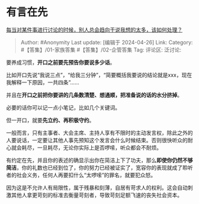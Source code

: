 # 有言在先
[每当对某件事进行讨论的时候，别人总会趋向于说我想的太多，该如何处理？](https://www.zhihu.com/question/654049611/answer/3478845780)

> Author: #Anonymity
> Last update: [编辑于 2024-04-26]
> Link:
> Category: #【答集】/01-家族答集 #【答集】/02-企管答集 
> Tag: 
> 评论区:
> 泛讨论:

要养成习惯，**开口之前要先预告你要说多少话**。

比如开口先说“我说三点”，“给我三分钟”，“简要概括我要说的结论就是xxx，现在我解释一下原因，一共四条”……

并且在**开口之前把你要讲的几条数清楚、想通顺，把准备说的话的水分挤掉**。

必要的话你可以记一点小笔记，比如几个关键词。

但一开口，就要**先立约、再积极守约**。

一般而言，只有主事者、大会主席、主持人享有不限时的主动发言权，除此之外的人要说话，一定要让其他人事先预知这个发言会什么时候结束。否则很快听众的耐心就会耗尽，一旦耗尽，无论你实际上是否啰嗦，听众都会不耐烦。

有约定在先，并且你的表述的确显示出你在简洁上下了功夫，那么**即使你仍然不够简洁**，你的礼数也已经到位了，你的努力已经被证实了，宽容你的表现就成了聆听者的社会义务，任何人再要扣什么“太啰嗦”的罪名，就要犯众怒。

因为这是不允许人有局限性，属于残暴和刻薄，自居有苛求人的权利。这会自动刺激其他人拿更苛刻的标准去衡量苛刻者，导致苛刻足额飞速的丧失社会资本。
